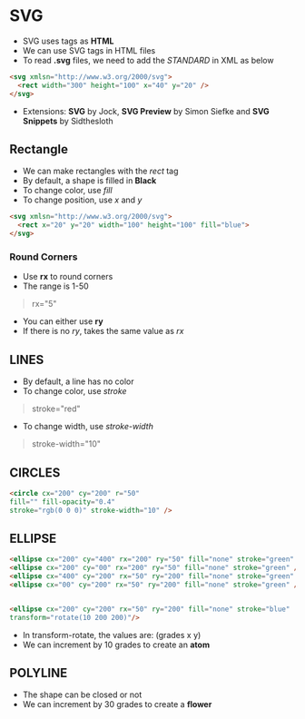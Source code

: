# SVG

* SVG uses tags as __HTML__
* We can use SVG tags in HTML files
* To read __.svg__ files, we need to add the _STANDARD_ in XML as below

```html
<svg xmlsn="http://www.w3.org/2000/svg">
  <rect width="300" height="100" x="40" y="20" />
</svg>
```
* Extensions: __SVG__ by Jock, __SVG Preview__ by Simon Siefke and __SVG Snippets__ by Sidthesloth

## Rectangle

* We can make rectangles with the _rect_ tag
* By default, a shape is filled in __Black__
* To change color, use _fill_
* To change position, use _x_ and _y_

```html
<svg xmlsn="http://www.w3.org/2000/svg">
  <rect x="20" y="20" width="100" height="100" fill="blue">
</svg>
```

### Round Corners

* Use __rx__ to round corners
* The range is 1-50
>rx="5"
* You can either use __ry__
* If there is no _ry_, takes the same value as _rx_

## LINES

* By default, a line has no color
* To change color, use _stroke_
>stroke="red"
* To change width, use _stroke-width_
>stroke-width="10"

## CIRCLES

```html
<circle cx="200" cy="200" r="50"
fill="" fill-opacity="0.4"
stroke="rgb(0 0 0)" stroke-width="10" />
```


## ELLIPSE

```html
<ellipse cx="200" cy="400" rx="200" ry="50" fill="none" stroke="green" />
<ellipse cx="200" cy="00" rx="200" ry="50" fill="none" stroke="green" />
<ellipse cx="400" cy="200" rx="50" ry="200" fill="none" stroke="green" />
<ellipse cx="00" cy="200" rx="50" ry="200" fill="none" stroke="green" />


<ellipse cx="200" cy="200" rx="50" ry="200" fill="none" stroke="blue" 
transform="rotate(10 200 200)"/>
```
* In transform-rotate, the values are: (grades x y)
* We can increment by 10 grades to create an __atom__


## POLYLINE

<polyline points="250 250 250 150 300 150 250 250"
fill="none" stroke="orange" transform="rotate(0 250 250)" />

* The shape can be closed or not
* We can increment by 30 grades to create a __flower__












